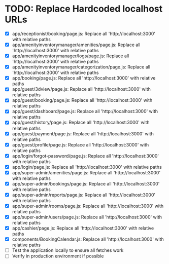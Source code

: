 # TODO: Replace Hardcoded localhost URLs

- [x] app/receptionist/booking/page.js: Replace all 'http://localhost:3000' with relative paths
- [x] app/amenityinventorymanager/amenities/page.js: Replace all 'http://localhost:3000' with relative paths
- [x] app/amenityinventorymanager/logs/page.js: Replace all 'http://localhost:3000' with relative paths
- [x] app/amenityinventorymanager/categorization/page.js: Replace all 'http://localhost:3000' with relative paths
- [x] app/booking/page.js: Replace all 'http://localhost:3000' with relative paths
- [x] app/guest/3dview/page.js: Replace all 'http://localhost:3000' with relative paths
- [x] app/guest/booking/page.js: Replace all 'http://localhost:3000' with relative paths
- [x] app/guest/dashboard/page.js: Replace all 'http://localhost:3000' with relative paths
- [x] app/guest/history/page.js: Replace all 'http://localhost:3000' with relative paths
- [x] app/guest/payment/page.js: Replace all 'http://localhost:3000' with relative paths
- [x] app/guest/profile/page.js: Replace all 'http://localhost:3000' with relative paths
- [x] app/login/forgot-password/page.js: Replace all 'http://localhost:3000' with relative paths
- [x] app/login/page.js: Replace all 'http://localhost:3000' with relative paths
- [x] app/super-admin/amenities/page.js: Replace all 'http://localhost:3000' with relative paths
- [x] app/super-admin/bookings/page.js: Replace all 'http://localhost:3000' with relative paths
- [x] app/super-admin/reports/page.js: Replace all 'http://localhost:3000' with relative paths
- [x] app/super-admin/rooms/page.js: Replace all 'http://localhost:3000' with relative paths
- [x] app/super-admin/users/page.js: Replace all 'http://localhost:3000' with relative paths
- [x] app/cashier/page.js: Replace all 'http://localhost:3000' with relative paths
- [x] components/BookingCalendar.js: Replace all 'http://localhost:3000' with relative paths
- [ ] Test the application locally to ensure all fetches work
- [ ] Verify in production environment if possible
